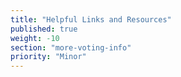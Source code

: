 ```yaml
---
title: "Helpful Links and Resources"
published: true
weight: -10
section: "more-voting-info"
priority: "Minor"
---
```

